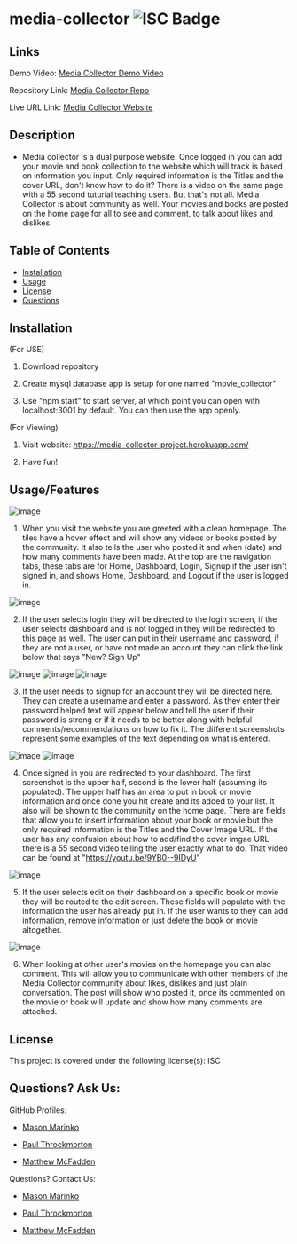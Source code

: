 # media-collector ![ISC Badge](https://img.shields.io/badge/License-ISC-brightgreen)

## Links

Demo Video: [Media Collector Demo Video](https://youtu.be/9YB0--9IDyU)

Repository Link: [Media Collector Repo](https://github.com/masonmarinko/movie-collector)

Live URL Link: [Media Collector Website](https://media-collector-project.herokuapp.com/)

## Description
- Media collector is a dual purpose website. Once logged in you can add your movie and book collection to the website which will track is based on information you input. Only required information is the Titles and the cover URL, don't know how to do it? There is a video on the same page with a 55 second tuturial teaching users. But that's not all. Media Collector is about community as well. Your movies and books are posted on the home page for all to see and comment, to talk about likes and dislikes.

## Table of Contents
* [Installation](#installation)
* [Usage](#usage)
* [License](#license)
* [Questions](#questions)


## Installation
(For USE)
1. Download repository

2. Create mysql database app is setup for one named "movie_collector"

4. Use "npm start" to start server, at which point you can open with localhost:3001 by default. You can then use the app openly.

(For Viewing)

1. Visit website: https://media-collector-project.herokuapp.com/

2. Have fun!

## Usage/Features

![image](/assets/readme_screenshots/homepage.png)

1) When you visit the website you are greeted with a clean homepage. The tiles have a hover effect and will show any videos or books posted by the community. It also tells the user who posted it and when (date) and how many comments have been made. At the top are the navigation tabs, these tabs are for Home, Dashboard, Login, Signup if the user isn't signed in, and shows Home, Dashboard, and Logout if the user is logged in.

![image](/assets/readme_screenshots/login.png)

2) If the user selects login they will be directed to the login screen, if the user selects dashboard and is not logged in they will be redirected to this page as well. The user can put in their username and password, if they are not a user, or have not made an account they can click the link below that says "New? Sign Up"

![image](/assets/readme_screenshots/signup-1.png)
![image](/assets/readme_screenshots/signup-2.png)
![image](/assets/readme_screenshots/signup-3.png)

3) If the user needs to signup for an account they will be directed here. They can create a username and enter a password. As they enter their password helped text will appear below and tell the user if their password is strong or if it needs to be better along with helpful comments/recommendations on how to fix it. The different screenshots represent some examples of the text depending on what is entered.

![image](/assets/readme_screenshots/dashboard-1.png)
![image](/assets/readme_screenshots/dashboard-2.png)

4) Once signed in you are redirected to your dashboard. The first screenshot is the upper half, second is the lower half (assuming its populated). The upper half has an area to put in book or movie information and once done you hit create and its added to your list. It also will be shown to the community on the home page. There are fields that allow you to insert information about your book or movie but the only required information is the Titles and the Cover Image URL. If the user has any confusion about how to add/find the cover imgae URL there is a 55 second video telling the user exactly what to do. That video can be found at "https://youtu.be/9YB0--9IDyU"

![image](/assets/readme_screenshots/edit-1.png)

5) If the user selects edit on their dashboard on a specific book or movie they will be routed to the edit screen. These fields will populate with the information the user has already put in. If the user wants to they can add information, remove information or just delete the book or movie altogether.

![image](/assets/readme_screenshots/comment-1.png)

6) When looking at other user's movies on the homepage you can also comment. This will allow you to communicate with other members of the Media Collector community about likes, dislikes and just plain conversation. The post will show who posted it, once its commented on the movie or book will update and show how many comments are attached.


## License
This project is covered under the following license(s):
ISC

## Questions? Ask Us:

GitHub Profiles:

- [Mason Marinko](https://github.com/masonmarinko)

- [Paul Throckmorton](https://github.com/siwel20)

- [Matthew McFadden](https://github.com/MatthewMcFadden)


Questions? Contact Us:
- [Mason Marinko](<Mason.P.Marinko@gmail.com>)

- [Paul Throckmorton](<plthrock@gmail.com>)

- [Matthew McFadden](<matt.mcfadden14@gmail.com>)
